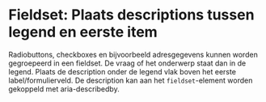 <!-- @license CC0-1.0 -->

# Fieldset: Plaats descriptions tussen legend en eerste item

Radiobuttons, checkboxes en bijvoorbeeld adresgegevens kunnen worden gegroepeerd in een fieldset. De vraag of het onderwerp staat dan in de legend. Plaats de description onder de legend vlak boven het eerste label/formulierveld. De description kan aan het `fieldset`-element worden gekoppeld met aria-describedby.
